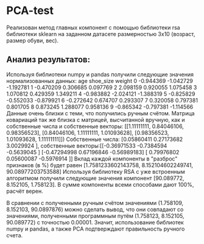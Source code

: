 # PCA-test
Реализован метод главных компонент с помощью библиотеки rsa библиотеки sklearn на заданном датасете размерностью 3х10 (возраст, размер обуви, вес).

## Анализ результатов:
Используя библиотеки numpy и pandas получили следующие значения нормализованных данных: 
age	shoe_size	weight
0	-0.944369	-1.042729	-1.192781
1	-0.470209	0.306685	0.097769
2	2.098159	0.920055	1.075458
3	1.070812	0.429359	1.349211
4	-0.983882	-2.024121	-1.388319
5	-0.825829	-0.552033	-0.879921
6	-0.272642	0.674707	0.293307
7	0.320058	0.797381	0.801705
8	0.873245	1.288077	0.958136
9	-0.865342	-0.797381	-1.114566
Данные очень близки с теми, что получились ручным счётом. 
Матрица ковариаций так же близка с матрицей, высчитанной вручную, как и собственные числа и собственные векторы:
[[1.11111111, 0.84046106, 0.98356523],
[0.84046106, 1.11111111, 1.01093628],
[0.98356523, 1.01093628, 1.11111111]])
Собственные числа: [0.05860411 0.27173682 3.0029924 ], собственные векторы:[[-0.36971533 -0.7384594  -0.5639045 ]
 [-0.47294998  0.67196846 -0.56989183]
 [ 0.79976802  0.05600087 -0.5976914 ]]
Вклад каждой компоненты в "разброс" признаков (в %) будет равен [1.7581233602143758, 8.152104602249741, 90.08977203753588]
Используя библиотеку RSA с уже встроенным алгоритмом получили следующие значения компонент [90.089772, 8.152105, 1.758123].
В сумме компоненты всеми способами дают 100%, расчёт верен.

В сравнении с полученными ручным счётом значениями (1.758109, 8.152103, 90.0897876) можно сделать вывод, что они совпадают со значениями, полученными программным путём (1.758123, 8.152105, 90.089772) с точностью 0.00001. Значит, использование библиотек numpy и pandas, а также PCA подтверждают правильность ручного счета.
